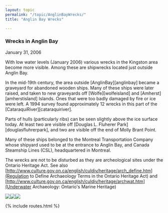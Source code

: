 ```yaml
---
layout: topic
permalink: "/topic/AnglinBayWrecks/"
title: "Anglin Bay Wrecks"

---
```


<h3>Wrecks in Anglin Bay</h3>
January 31, 2006

With low water levels (January 2006) various wrecks in the Kingston area become more visible.  Among these are shipwrecks located just outside Anglin Bay.

In the mid-19th century, the area outside [AnglinBay][anglinbay] became a graveyard for abandoned wooden ships.  Many of these ships were later raised, and taken to new graveyards off [Wolfe][wolfeisland] and [Amherst][amherstisland] Islands. Ones that were too badly damaged by fire or ice were left.  A 1994  survey found approximately 12 wrecks in this part of the [CataraquiRiver][cataraquiriver].

Parts of hulls (particularly ribs) can be seen slightly above the ice surface today.  At least two are visible off [Douglas L. Fluherer Park][douglasfluhrerpark], and two are visible off the end of Molly Brant Point.

Many of these ships belonged to the Montreal Transportation Company whose shipyard used to be at the entrance to Anglin Bay, and Canada Steamship Lines (CSL), headquartered in Montreal.

The wrecks are not to be disturbed as they are archeological sites under the Ontario Heritage Act.  See also [http://www.culture.gov.on.ca/english/culdiv/heritage/arch_define.htm](Regulation to Define Archaeology Terms in the Ontario Heritage Act) and [http://www.culture.gov.on.ca/english/culdiv/heritage/archwat.htm](Underwater Archaeology: Ontario's Marine Heritage)

<img src="images/AnglinBayJan06,5.jpg"><img src="images/AnglinBayJan06,6.jpg"><img src="images/AnglinBayJan06,7.jpg">

{% include routes.html %}

